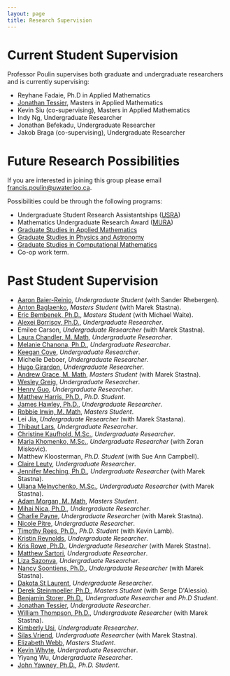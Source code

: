```yaml
---
layout: page
title: Research Supervision
---
```


# Current Student Supervision

Professor Poulin supervises both graduate and undergraduate researchers and is currently supervising:

- Reyhane Fadaie, Ph.D in Applied Mathematics
- [Jonathan Tessier](https://jonathan-tessier.github.io/), Masters in Applied Mathematics
- Kevin Siu (co-supervising), Masters in Applied Mathematics
- Indy Ng, Undergraduate Researcher
- Jonathan Befekadu, Undergraduate Researcher 
- Jakob Braga (co-supervising), Undergraduate Researcher 

# Future Research Possibilities

If you are interested in joining this group please email <francis.poulin@uwaterloo.ca>.  

Possibilities could be through the following programs:

* Undergraduate Student Research Assistantships ([USRA](https://uwaterloo.ca/applied-mathematics/current-undergraduates/undergraduate-research-opportunities))
* Mathematics Undergraduate Research Award ([MURA](https://uwaterloo.ca/math/research/research-information-students/mathematics-undergraduate-research-award-mura))
* [Graduate Studies in Applied Mathematics](https://uwaterloo.ca/applied-mathematics/graduate-students)
* [Graduate Studies in Physics and Astronomy](https://uwaterloo.ca/physics-astronomy/graduate-studies)
* [Graduate Studies in Computational Mathematics](https://uwaterloo.ca/computational-mathematics/future-masters-students)
* Co-op work term.

# Past Student Supervision

* [Aaron Baier-Reinio](https://www.linkedin.com/in/aaron-baier-reinio-831a83132/), _Undergraduate Student_ (with Sander Rhebergen).
* [Anton Baglaenko](), _Masters Student_ (with Marek Stastna).
* [Eric Bembenek, Ph.D.](https://www.linkedin.com/in/eric-bembenek/), _Masters Student_ (with Michael Waite).
* [Alexei Borrisov, Ph.D.](https://www.researchgate.net/profile/Alexei-Borissov), _Undergraduate Researcher_.
* Emilee Carson, _Undergraduate Researcher_ (with Marek Stastna).
* [Laura Chandler, M. Math](https://www.linkedin.com/in/lrc23/), _Undergraduate Researcher_.
* [Melanie Chanona, Ph.D.](https://www.linkedin.com/in/melchanona/), _Undergraduate Researcher_.
* [Keegan Cove](https://www.linkedin.com/in/keegan-cove/), _Undergraduate Researcher_.
* Michelle Deboer, _Undergraduate Researcher_.
* [Hugo Girardon](https://www.linkedin.com/in/hugo-girardon-71b496143/), _Undergraduate Researcher_.
* [Andrew Grace, M. Math](https://www.linkedin.com/in/andrew-grace-14916610b/), _Masters Student_ (with Marek Stastna).
* [Wesley Greig](https://www.linkedin.com/in/wesley-greig-03a70ba3/?originalSubdomain=ca), _Undergraduate Researcher_.
* [Henry Guo](https://www.linkedin.com/in/henry-h-guo/), _Undergraduate Researcher_.
* [Matthew Harris, Ph.D.](https://www.linkedin.com/in/matthew-harris-a9bb20a6/), _Ph.D. Student_.
* [James Hawley, Ph.D.](https://www.linkedin.com/in/jamesrichardhawley/), _Undergraduate Researcher_.
* [Robbie Irwin, M. Math](https://www.linkedin.com/in/irwinrobert/), _Masters Student_.
* Lei Jia, _Undergraduate Researcher_ (with Marek Stastana).
* [Thibaut Lars](https://www.linkedin.com/in/thibaut-lars-a0721b159/), _Undergraduate Researcher_.
* [Christine Kaufhold, M.Sc.](), _Undergraduate Researcher_. 
* [Maria Khomenko, M.Sc.](https://www.linkedin.com/in/maria-khomenko-303a63211/?originalSubdomain=nz), _Undergraduate Researcher_ (with Zoran Miskovic).
* Matthew Kloosterman, _Ph.D. Student_ (with Sue Ann Campbell).
* [Claire Leuty](https://www.linkedin.com/in/claire-leuty/), _Undergraduate Researcher_.
* [Jennifer Meching, Ph.D.](https://www.linkedin.com/in/jennifer-mecking-143a794b/), _Undergraduate Researcher_ (with Marek Stastna).
* [Uliana Melnychenko, M.Sc.](https://www.linkedin.com/in/uliana-melnychenko-msc-1ab70514/), _Undergraduate Researcher_ (with Marek Stastna).
* [Adam Morgan, M. Math](https://www.math.toronto.edu/cms/people/students/graduate/morgan-adam/), _Masters Student_.
* [Mihai Nica, Ph.D.](https://www.linkedin.com/in/mihai-nica-61ab3544/), _Undergraduate Researcher_. 
* [Charlie Payne](https://www.linkedin.com/in/cgpayne/), _Undergraduate Researcher_ (with Marek Stastna).
* [Nicole Pitre](https://www.linkedin.com/in/nicole-pitre/), _Undergraduate Researcher_.
* [Timothy Rees, Ph.D.](https://www.linkedin.com/in/tim-rees-6b69213/), _Ph.D. Student_ (with Kevin Lamb).
* [Kristin Reynolds](https://www.linkedin.com/in/kristen-reynolds-a56a352a/), _Undergraduate Researcher_.
* [Kris Rowe, Ph.D.](https://www.linkedin.com/in/kris-rowe/), _Undergraduate Researcher_ (with Marek Stastna).
* [Matthew Sartori](https://www.linkedin.com/in/matthew-sartori/), _Undergraduate Researcher_.
* [Liza Sazonva](https://www.linkedin.com/in/esazonova/), _Undergraduate Researcher_.
* [Nancy Soontiens, Ph.D.](https://www.linkedin.com/in/nancy-soontiens-21819652/), _Undergraduate Researcher_ (with Marek Stastna).
* [Dakota St Laurent](https://www.linkedin.com/in/dakotastlaurent/), _Undergraduate Researcher_.
* [Derek Steinmoeller, Ph.D.](https://www.linkedin.com/in/derek-steinmoeller-51957a53/), _Masters Student_ (with Serge D'Alessio).
* [Benjamin Storer, Ph.D.](https://www.linkedin.com/in/benjamin-storer-46700483/), _Undergraduate Researcher_ and _Ph.D Student_.
* [Jonathan Tessier](https://www.linkedin.com/in/jonathan-tessier/), _Undergraduate Researcher_. 
* [William Thompson, Ph.D.](https://www.linkedin.com/in/wft/?originalSubdomain=ca), _Undergraduate Researcher_ (with Marek Stastna).
* [Kimberly Usi](https://www.linkedin.com/in/kimusi/), _Undergraduate Researcher_.
* [Silas Vriend](https://www.linkedin.com/in/silasvriend/), _Undergraduate Researcher_ (with Marek Stastna).
* [Elizabeth Webb](https://www.linkedin.com/in/lizzwebb/), _Masters Student_.
* [Kevin Whyte](https://www.linkedin.com/in/kevin-whyte-56560a47/), _Undergraduate Researcher_.
* Yiyang Wu, _Undergraduate Researcher_.
* [John Yawney, Ph.D.](https://www.linkedin.com/in/jwyawney/), _Ph.D. Student_.
